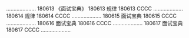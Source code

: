 ....................
180613  《面试宝典》
180613  规律
180613  CCCC
....................
180614  规律
180614  CCCC
....................
180615  面试宝典
180615  CCCC
....................
180616   面试宝典
180616  CCCC
....................
180617  面试宝典
180617 CCCC
....................
